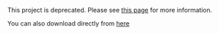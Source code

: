 This project is deprecated. Please see [this page](https://www.javrocket.top) for more information.

You can also download directly from [here](https://www.mediafire.com/folder/v3j0uovqmthv2/JavRocket)

